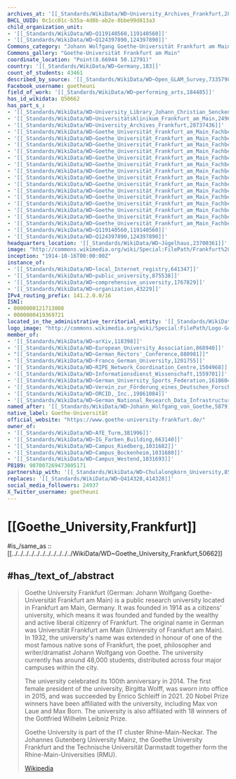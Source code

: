 ```yaml
---
archives_at: '[[_Standards/WikiData/WD~University_Archives_Frankfurt,28737436]]'
BHCL_UUID: 0c1cc01c-b35a-4d8b-ab2e-8bbe99d813a3
child_organization_unit:
- '[[_Standards/WikiData/WD~Q119140560,119140560]]'
- '[[_Standards/WikiData/WD~Q124397890,124397890]]'
Commons_category: "Johann Wolfgang Goethe-Universität Frankfurt am Main"
Commons_gallery: "Goethe-Universität Frankfurt am Main"
coordinate_location: "Point(8.66944 50.12791)"
country: '[[_Standards/WikiData/WD~Germany,183]]'
count_of_students: 43461
described_by_source: '[[_Standards/WikiData/WD~Open_GLAM_Survey,73357989]]'
Facebook_username: goetheuni
field_of_work: '[[_Standards/WikiData/WD~performing_arts,184485]]'
has_id_wikidata: Q50662
has_part_s_:
- '[[_Standards/WikiData/WD~University_Library_Johann_Christian_Senckenberg,875587]]'
- '[[_Standards/WikiData/WD~Universitätsklinikum_Frankfurt_am_Main,2496384]]'
- '[[_Standards/WikiData/WD~University_Archives_Frankfurt,28737436]]'
- '[[_Standards/WikiData/WD~Goethe_Universität_Frankfurt_am_Main_Fachbereich_01_Rechtswissenschaft,101262554]]'
- '[[_Standards/WikiData/WD~Goethe_Universität_Frankfurt_am_Main_Fachbereich_02_Wirtschaftswissenschaften,101262559]]'
- '[[_Standards/WikiData/WD~Goethe_Universität_Frankfurt_am_Main_Fachbereich_04_Erziehungswissenschaften,101262574]]'
- '[[_Standards/WikiData/WD~Goethe_Universität_Frankfurt_am_Main_Fachbereich_05_Psychologie_und_Sportwissenschaften,101262580]]'
- '[[_Standards/WikiData/WD~Goethe_Universität_Frankfurt_am_Main_Fachbereich_08_Philosophie_und_Geschichtswissenschaften,101262588]]'
- '[[_Standards/WikiData/WD~Goethe_Universität_Frankfurt_am_Main_Fachbereich_09_Sprach_und_Kulturwissenschaften,101262594]]'
- '[[_Standards/WikiData/WD~Goethe_Universität_Frankfurt_am_Main_Fachbereich_10_Neuere_Philologien,101262599]]'
- '[[_Standards/WikiData/WD~Goethe_Universität_Frankfurt_am_Main_Fachbereich_11_Geowissenschaften_Geographie,101262607]]'
- '[[_Standards/WikiData/WD~Goethe_Universität_Frankfurt_am_Main_Fachbereich_12_Informatik_und_Mathematik,101262613]]'
- '[[_Standards/WikiData/WD~Goethe_Universität_Frankfurt_am_Main_Fachbereich_13_Physik,101262620]]'
- '[[_Standards/WikiData/WD~Goethe_Universität_Frankfurt_am_Main_Fachbereich_14_Biochemie_Chemie_und_Pharmazie,101262627]]'
- '[[_Standards/WikiData/WD~Goethe_Universität_Frankfurt_am_Main_Fachbereich_15_Biowissenschaften,101262636]]'
- '[[_Standards/WikiData/WD~Goethe_Universität_Frankfurt_am_Main_Fachbereich_16_Medizin,101262643]]'
- '[[_Standards/WikiData/WD~Goethe_Universität_Frankfurt_am_Main_Fachbereich_06a_Evangelische_Theologie,117313036]]'
- '[[_Standards/WikiData/WD~Goethe_Universität_Frankfurt_am_Main_Fachbereich_06b_Katholische_Theologie,117313068]]'
- '[[_Standards/WikiData/WD~Q119140560,119140560]]'
- '[[_Standards/WikiData/WD~Q124397890,124397890]]'
headquarters_location: '[[_Standards/WikiData/WD~Jügelhaus,23700361]]'
image: "http://commons.wikimedia.org/wiki/Special:FilePath/Frankfurt%20Bockenheim%20J%C3%BCgelhaus%2022.jpg"
inception: "1914-10-16T00:00:00Z"
instance_of:
- '[[_Standards/WikiData/WD~local_Internet_registry,641347]]'
- '[[_Standards/WikiData/WD~public_university,875538]]'
- '[[_Standards/WikiData/WD~comprehensive_university,1767829]]'
- '[[_Standards/WikiData/WD~organization,43229]]'
IPv4_routing_prefix: 141.2.0.0/16
ISNI:
- 0000000121713008
- 0000000419369721
located_in_the_administrative_territorial_entity: '[[_Standards/WikiData/WD~Frankfurt,1794]]'
logo_image: "http://commons.wikimedia.org/wiki/Special:FilePath/Logo-Goethe-University-Frankfurt-am-Main.svg"
member_of:
- '[[_Standards/WikiData/WD~arXiv,118398]]'
- '[[_Standards/WikiData/WD~European_University_Association,868940]]'
- "[[_Standards/WikiData/WD~German_Rectors'_Conference,880981]]"
- '[[_Standards/WikiData/WD~Franco_German_University,1201755]]'
- '[[_Standards/WikiData/WD~RIPE_Network_Coordination_Centre,1504968]]'
- '[[_Standards/WikiData/WD~Informationsdienst_Wissenschaft,1559701]]'
- '[[_Standards/WikiData/WD~German_University_Sports_Federation,1618604]]'
- '[[_Standards/WikiData/WD~Verein_zur_Förderung_eines_Deutschen_Forschungsnetzes,2514863]]'
- '[[_Standards/WikiData/WD~ORCID,_Inc.,19861084]]'
- '[[_Standards/WikiData/WD~German_National_Research_Data_Infrastructure_(NFDI)_e.V.,105757481]]'
named_after: '[[_Standards/WikiData/WD~Johann_Wolfgang_von_Goethe,5879]]'
native_label: Goethe-Universität
official_website: "https://www.goethe-university-frankfurt.de/"
owner_of:
- '[[_Standards/WikiData/WD~AfE_Turm,381996]]'
- '[[_Standards/WikiData/WD~IG_Farben_Building,663140]]'
- '[[_Standards/WikiData/WD~Campus_Riedberg,1031682]]'
- '[[_Standards/WikiData/WD~Campus_Bockenheim,1031680]]'
- '[[_Standards/WikiData/WD~Campus_Westend,1031693]]'
P8189: 987007269473805171
partnership_with: '[[_Standards/WikiData/WD~Chulalongkorn_University,855730]]'
replaces: '[[_Standards/WikiData/WD~Q414328,414328]]'
social_media_followers: 24937
X_Twitter_username: goetheuni
---
```


# [[Goethe_University,Frankfurt]] 

#is_/same_as :: [[../../../../../../../../../../../WikiData/WD~Goethe_University_Frankfurt,50662]] 

## #has_/text_of_/abstract 

> Goethe University Frankfurt (German: Johann Wolfgang Goethe-Universität Frankfurt am Main) is a public research university located in Frankfurt am Main, Germany. It was founded in 1914 as a citizens' university, which means it was founded and funded by the wealthy and active liberal citizenry of Frankfurt. The original name in German was Universität Frankfurt am Main (University of Frankfurt am Main). In 1932, the university's name was extended in honour of one of the most famous native sons of Frankfurt, the poet, philosopher and writer/dramatist Johann Wolfgang von Goethe. The university currently has around 48,000 students, distributed across four major campuses within the city.
>
> The university celebrated its 100th anniversary in 2014. The first female president of the university, Birgitta Wolff, was sworn into office in 2015, and was succeeded by Enrico Schleiff in 2021. 20 Nobel Prize winners have been affiliated with the university, including Max von Laue and Max Born. The university is also affiliated with 18 winners of the Gottfried Wilhelm Leibniz Prize.
>
> Goethe University is part of the IT cluster Rhine-Main-Neckar. The Johannes Gutenberg University Mainz, the Goethe University Frankfurt and the Technische Universität Darmstadt together form the Rhine-Main-Universities (RMU).
>
> [Wikipedia](https://en.wikipedia.org/wiki/Goethe%20University%20Frankfurt) 


